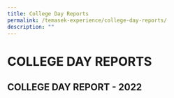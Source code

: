```yaml
---
title: College Day Reports
permalink: /temasek-experience/college-day-reports/
description: ""
---
```

# COLLEGE DAY REPORTS

## COLLEGE DAY REPORT - 2022
